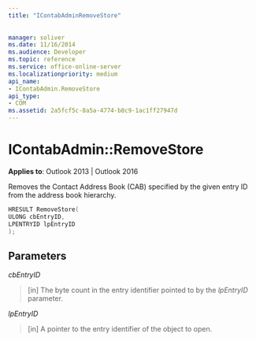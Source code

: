 ```yaml
---
title: "IContabAdminRemoveStore"
 
 
manager: soliver
ms.date: 11/16/2014
ms.audience: Developer
ms.topic: reference
ms.service: office-online-server
ms.localizationpriority: medium
api_name:
- IContabAdmin.RemoveStore
api_type:
- COM
ms.assetid: 2a5fcf5c-8a5a-4774-b8c9-1ac1ff27947d
---
```


# IContabAdmin::RemoveStore

  
  
**Applies to**: Outlook 2013 | Outlook 2016 
  
Removes the Contact Address Book (CAB) specified by the given entry ID from the address book hierarchy.
  
```cpp
HRESULT RemoveStore(
ULONG cbEntryID, 
LPENTRYID lpEntryID
);
```

## Parameters

 _cbEntryID_
  
> [in] The byte count in the entry identifier pointed to by the  _lpEntryID_ parameter. 
    
 _lpEntryID_
  
> [in] A pointer to the entry identifier of the object to open.
    

